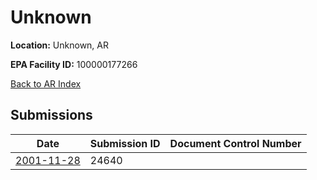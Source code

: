 # Unknown

**Location:** Unknown, AR

**EPA Facility ID:** 100000177266

[Back to AR Index](../../index.md)

## Submissions

| Date | Submission ID | Document Control Number |
|------|--------------|-------------------------|
| [2001-11-28](submissions/24640.md) | 24640 |  |

